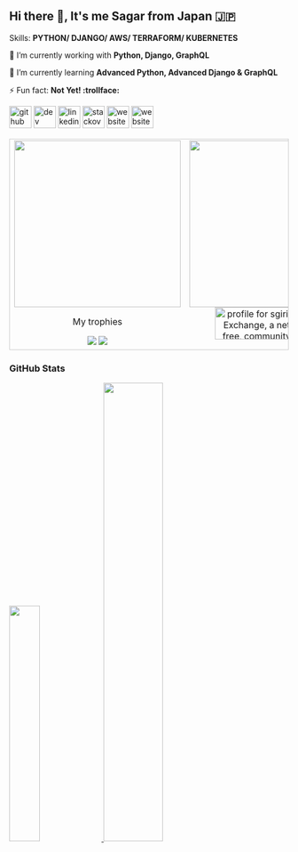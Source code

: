<!--
![GitHub metrics](https://metrics.lecoq.io/girisagar46)
-->


## Hi there 👋, It's me Sagar from Japan 🇯🇵

Skills: __PYTHON/ DJANGO/ AWS/ TERRAFORM/ KUBERNETES__

🔭 I’m currently working with __Python, Django, GraphQL__

🌱 I’m currently learning __Advanced Python, Advanced Django & GraphQL__

⚡ Fun fact: __Not Yet! :trollface:__

[<img src='https://cdn.jsdelivr.net/npm/simple-icons@3.0.1/icons/github.svg' alt='github' height='40'>](https://github.com/girisagar46)
[<img src='https://cdn.jsdelivr.net/npm/simple-icons@3.0.1/icons/dev-dot-to.svg' alt='dev' height='40'>](https://dev.to/https://dev.to/girisagar46)
[<img src='https://cdn.jsdelivr.net/npm/simple-icons@3.0.1/icons/linkedin.svg' alt='linkedin' height='40'>](https://www.linkedin.com/in/https://www.linkedin.com/in/girisagar46//)
[<img src='https://cdn.jsdelivr.net/npm/simple-icons@3.0.1/icons/stackoverflow.svg' alt='stackoverflow' height='40'>](https://stackoverflow.com/users/4494547/sgiri)
[<img src='https://cdn.jsdelivr.net/npm/simple-icons@3.0.1/icons/icloud.svg' alt='website' height='40'>](https://sagargiri.com/)
[<img src='https://cdn.jsdelivr.net/npm/simple-icons@3.0.1/icons/mastodon.svg' alt='website' height='40'>](https://fosstodon.org/@girisagar46)


<!--
![Github stats](https://github-readme-stats.vercel.app/api?username=girisagar46&show_icons=true)![Profile views](https://gpvc.arturio.dev/girisagar46)  
<img src="https://wakatime.com/share/@girisagar46/9e2dcaec-ba40-4697-9a36-0e00e2aba570.svg" height="350px" width="450px">
--!>

<table style="border: 1px solid #CCC; border-collapse: collapse;">
  <tbody style="border: none;">
    <tr valign="top">
      <td width="50%" align="center" style="border: none;">
        <img height="300px" src="https://github-readme-stats.vercel.app/api?username=girisagar46&show_icons=true">
        
        <p>My trophies</p>
        <img src="https://github-profile-trophy.vercel.app/?username=girisagar46">
        <img src="https://gpvc.arturio.dev/girisagar46">
      </td>
      <td width="50%" align="center" style="border: none;">
        <img height="300px" src="https://wakatime.com/share/@girisagar46/7ccc3594-6732-45bf-8448-234d8bc46d11.svg">
        <a href="https://stackexchange.com/users/5684581"><img src="https://stackexchange.com/users/flair/5684581.png" width="208" height="58" alt="profile for sgiri on Stack Exchange, a network of free, community-driven Q&amp;A sites" title="profile for sgiri on Stack Exchange, a network of free, community-driven Q&amp;A sites"></a>
      </td>
    </tr>
  </tbody>
</table>

<!--
<hr>
<img width="33%" src="https://cr-ss-service.azurewebsites.net/api/ScreenShot?widget=summary&username=girisagar46" />


<hr>

<h3> Contribution Graph </h3>
<a href="https://github.com/girisagar46/girisagar46">
  <img src="https://activity-graph.herokuapp.com/graph?username=girisagar46" />
</a>
--!>

<h3> GitHub Stats </h3>

<a href="https://github.com/girisagar46/girisagar46">
  <img width="33%" src="https://github-readme-stats-eight-theta.vercel.app/api/top-langs/?username=girisagar46&layout=compact&langs_count=8&theme=dark"/>
  <img  width="46%" src="https://github-readme-streak-stats.herokuapp.com/?user=girisagar46&show_icons=true&locale=en&layout=demo&theme=dark&hide_border=true&count_private=true" />
</a>
